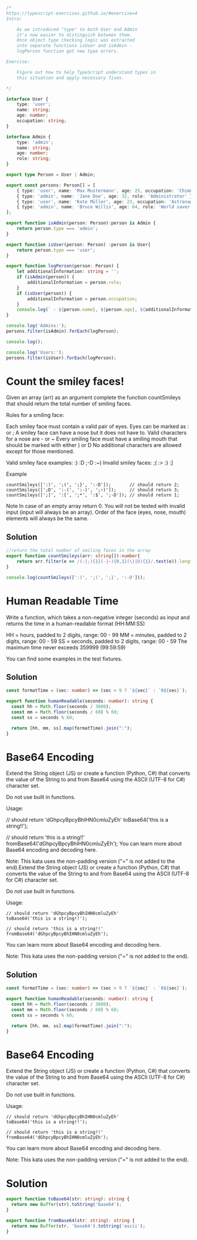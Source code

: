 ```typescript
/*
https://typescript-exercises.github.io/#exercise=4
Intro:

    As we introduced "type" to both User and Admin
    it's now easier to distinguish between them.
    Once object type checking logic was extracted
    into separate functions isUser and isAdmin -
    logPerson function got new type errors.

Exercise:

    Figure out how to help TypeScript understand types in
    this situation and apply necessary fixes.

*/

interface User {
    type: 'user';
    name: string;
    age: number;
    occupation: string;
}

interface Admin {
    type: 'admin';
    name: string;
    age: number;
    role: string;
}

export type Person = User | Admin;

export const persons: Person[] = [
    { type: 'user', name: 'Max Mustermann', age: 25, occupation: 'Chimney sweep' },
    { type: 'admin', name: 'Jane Doe', age: 32, role: 'Administrator' },
    { type: 'user', name: 'Kate Müller', age: 23, occupation: 'Astronaut' },
    { type: 'admin', name: 'Bruce Willis', age: 64, role: 'World saver' }
];

export function isAdmin(person: Person):person is Admin {
    return person.type === 'admin';
}

export function isUser(person: Person) :person is User{
    return person.type === 'user';
}

export function logPerson(person: Person) {
    let additionalInformation: string = '';
    if (isAdmin(person)) {
        additionalInformation = person.role;
    }
    if (isUser(person)) {
        additionalInformation = person.occupation;
    }
    console.log(` - ${person.name}, ${person.age}, ${additionalInformation}`);
}

console.log('Admins:');
persons.filter(isAdmin).forEach(logPerson);

console.log();

console.log('Users:');
persons.filter(isUser).forEach(logPerson);
```

# Count the smiley faces!

Given an array (arr) as an argument complete the function countSmileys that should return the total number of smiling faces.

Rules for a smiling face:

Each smiley face must contain a valid pair of eyes. Eyes can be marked as : or ;
A smiley face can have a nose but it does not have to. Valid characters for a nose are - or ~
Every smiling face must have a smiling mouth that should be marked with either ) or D
No additional characters are allowed except for those mentioned.

Valid smiley face examples: :) :D ;-D :~)
Invalid smiley faces: ;( :> :} :]

Example
```
countSmileys([':)', ';(', ';}', ':-D']);       // should return 2;
countSmileys([';D', ':-(', ':-)', ';~)']);     // should return 3;
countSmileys([';]', ':[', ';*', ':$', ';-D']); // should return 1;
```
Note
In case of an empty array return 0. You will not be tested with invalid input (input will always be an array). Order of the face (eyes, nose, mouth) elements will always be the same.

## Solution
```typescript
//return the total number of smiling faces in the array
export function countSmileys(arr: string[]):number{
    return arr.filter(e => /(:|;){1}(-|~){0,1}(\)|D){1}/.test(e)).length;
}

console.log(countSmileys([':)', ';(', ';}', ':-D']));
```

# Human Readable Time
Write a function, which takes a non-negative integer (seconds) as input and returns the time in a human-readable format (HH:MM:SS)

HH = hours, padded to 2 digits, range: 00 - 99
MM = minutes, padded to 2 digits, range: 00 - 59
SS = seconds, padded to 2 digits, range: 00 - 59
The maximum time never exceeds 359999 (99:59:59)

You can find some examples in the test fixtures.

## Solution
```typescript
const formatTime = (sec: number) => (sec > 9 ? `${sec}` : `0${sec}`);

export function humanReadable(seconds: number): string {
  const hh = Math.floor(seconds / 3600);
  const mm = Math.floor(seconds / 60) % 60;
  const ss = seconds % 60;

  return [hh, mm, ss].map(formatTime).join(":");
}
```

# Base64 Encoding

Extend the String object (JS) or create a function (Python, C#) that converts the value of the String to and from Base64 using the ASCII (UTF-8 for C#) character set.

Do not use built in functions.

Usage:

// should return 'dGhpcyBpcyBhIHN0cmluZyEh'
toBase64('this is a string!!');

// should return 'this is a string!!'
fromBase64('dGhpcyBpcyBhIHN0cmluZyEh'); 
You can learn more about Base64 encoding and decoding here.

Note: This kata uses the non-padding version ("=" is not added to the end).Extend the String object (JS) or create a function (Python, C#) that converts the value of the String to and from Base64 using the ASCII (UTF-8 for C#) character set.

Do not use built in functions.

Usage:
```
// should return 'dGhpcyBpcyBhIHN0cmluZyEh'
toBase64('this is a string!!');

// should return 'this is a string!!'
fromBase64('dGhpcyBpcyBhIHN0cmluZyEh'); 
```
You can learn more about Base64 encoding and decoding here.

Note: This kata uses the non-padding version ("=" is not added to the end).

## Solution
```typescript
const formatTime = (sec: number) => (sec > 9 ? `${sec}` : `0${sec}`);

export function humanReadable(seconds: number): string {
  const hh = Math.floor(seconds / 3600);
  const mm = Math.floor(seconds / 60) % 60;
  const ss = seconds % 60;

  return [hh, mm, ss].map(formatTime).join(":");
}
```

# Base64 Encoding

Extend the String object (JS) or create a function (Python, C#) that converts the value of the String to and from Base64 using the ASCII (UTF-8 for C#) character set.

Do not use built in functions.

Usage:
```
// should return 'dGhpcyBpcyBhIHN0cmluZyEh'
toBase64('this is a string!!');

// should return 'this is a string!!'
fromBase64('dGhpcyBpcyBhIHN0cmluZyEh'); 
```

You can learn more about Base64 encoding and decoding here.

Note: This kata uses the non-padding version ("=" is not added to the end).

# Solution
```typescript
export function toBase64(str: string): string {
  return new Buffer(str).toString('base64');
}

export function fromBase64(str: string): string {
  return new Buffer(str, 'base64').toString('ascii');
}
```